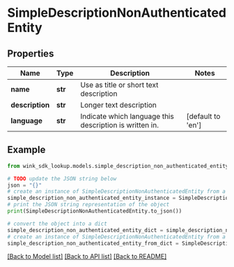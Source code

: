 # SimpleDescriptionNonAuthenticatedEntity


## Properties

Name | Type | Description | Notes
------------ | ------------- | ------------- | -------------
**name** | **str** | Use as title or short text description | 
**description** | **str** | Longer text description | 
**language** | **str** | Indicate which language this description is written in. | [default to 'en']

## Example

```python
from wink_sdk_lookup.models.simple_description_non_authenticated_entity import SimpleDescriptionNonAuthenticatedEntity

# TODO update the JSON string below
json = "{}"
# create an instance of SimpleDescriptionNonAuthenticatedEntity from a JSON string
simple_description_non_authenticated_entity_instance = SimpleDescriptionNonAuthenticatedEntity.from_json(json)
# print the JSON string representation of the object
print(SimpleDescriptionNonAuthenticatedEntity.to_json())

# convert the object into a dict
simple_description_non_authenticated_entity_dict = simple_description_non_authenticated_entity_instance.to_dict()
# create an instance of SimpleDescriptionNonAuthenticatedEntity from a dict
simple_description_non_authenticated_entity_from_dict = SimpleDescriptionNonAuthenticatedEntity.from_dict(simple_description_non_authenticated_entity_dict)
```
[[Back to Model list]](../README.md#documentation-for-models) [[Back to API list]](../README.md#documentation-for-api-endpoints) [[Back to README]](../README.md)



